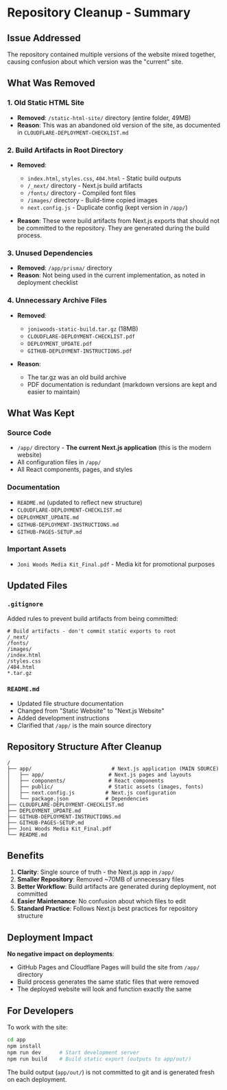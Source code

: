 # Repository Cleanup - Summary

## Issue Addressed
The repository contained multiple versions of the website mixed together, causing confusion about which version was the "current" site.

## What Was Removed

### 1. Old Static HTML Site
- **Removed**: `/static-html-site/` directory (entire folder, 49MB)
- **Reason**: This was an abandoned old version of the site, as documented in `CLOUDFLARE-DEPLOYMENT-CHECKLIST.md`

### 2. Build Artifacts in Root Directory
- **Removed**: 
  - `index.html`, `styles.css`, `404.html` - Static build outputs
  - `/_next/` directory - Next.js build artifacts
  - `/fonts/` directory - Compiled font files
  - `/images/` directory - Build-time copied images
  - `next.config.js` - Duplicate config (kept version in `/app/`)
  
- **Reason**: These were build artifacts from Next.js exports that should not be committed to the repository. They are generated during the build process.

### 3. Unused Dependencies
- **Removed**: `/app/prisma/` directory
- **Reason**: Not being used in the current implementation, as noted in deployment checklist

### 4. Unnecessary Archive Files
- **Removed**: 
  - `joniwoods-static-build.tar.gz` (18MB)
  - `CLOUDFLARE-DEPLOYMENT-CHECKLIST.pdf`
  - `DEPLOYMENT_UPDATE.pdf`
  - `GITHUB-DEPLOYMENT-INSTRUCTIONS.pdf`
  
- **Reason**: 
  - The tar.gz was an old build archive
  - PDF documentation is redundant (markdown versions are kept and easier to maintain)

## What Was Kept

### Source Code
- `/app/` directory - **The current Next.js application** (this is the modern website)
- All configuration files in `/app/`
- All React components, pages, and styles

### Documentation
- `README.md` (updated to reflect new structure)
- `CLOUDFLARE-DEPLOYMENT-CHECKLIST.md`
- `DEPLOYMENT_UPDATE.md`
- `GITHUB-DEPLOYMENT-INSTRUCTIONS.md`
- `GITHUB-PAGES-SETUP.md`

### Important Assets
- `Joni Woods Media Kit_Final.pdf` - Media kit for promotional purposes

## Updated Files

### `.gitignore`
Added rules to prevent build artifacts from being committed:
```gitignore
# Build artifacts - don't commit static exports to root
/_next/
/fonts/
/images/
/index.html
/styles.css
/404.html
*.tar.gz
```

### `README.md`
- Updated file structure documentation
- Changed from "Static Website" to "Next.js Website"
- Added development instructions
- Clarified that `/app/` is the main source directory

## Repository Structure After Cleanup

```
/
├── app/                          # Next.js application (MAIN SOURCE)
│   ├── app/                     # Next.js pages and layouts
│   ├── components/              # React components  
│   ├── public/                  # Static assets (images, fonts)
│   ├── next.config.js          # Next.js configuration
│   └── package.json            # Dependencies
├── CLOUDFLARE-DEPLOYMENT-CHECKLIST.md
├── DEPLOYMENT_UPDATE.md
├── GITHUB-DEPLOYMENT-INSTRUCTIONS.md
├── GITHUB-PAGES-SETUP.md
├── Joni Woods Media Kit_Final.pdf
└── README.md
```

## Benefits

1. **Clarity**: Single source of truth - the Next.js app in `/app/`
2. **Smaller Repository**: Removed ~70MB of unnecessary files
3. **Better Workflow**: Build artifacts are generated during deployment, not committed
4. **Easier Maintenance**: No confusion about which files to edit
5. **Standard Practice**: Follows Next.js best practices for repository structure

## Deployment Impact

**No negative impact on deployments**:
- GitHub Pages and Cloudflare Pages will build the site from `/app/` directory
- Build process generates the same static files that were removed
- The deployed website will look and function exactly the same

## For Developers

To work with the site:
```bash
cd app
npm install
npm run dev      # Start development server
npm run build    # Build static export (outputs to app/out/)
```

The build output (`app/out/`) is not committed to git and is generated fresh on each deployment.
